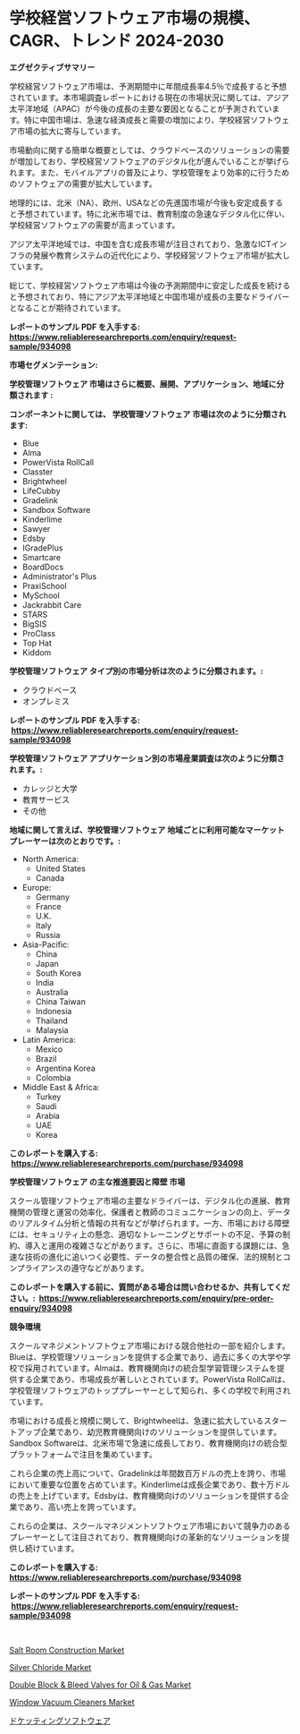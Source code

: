<p><h1>学校経営ソフトウェア市場の規模、CAGR、トレンド 2024-2030</h1></p><p><strong>エグゼクティブサマリー</strong></p>
<p><p>学校経営ソフトウェア市場は、予測期間中に年間成長率4.5％で成長すると予想されています。本市場調査レポートにおける現在の市場状況に関しては、アジア太平洋地域（APAC）が今後の成長の主要な要因となることが予測されています。特に中国市場は、急速な経済成長と需要の増加により、学校経営ソフトウェア市場の拡大に寄与しています。</p><p>市場動向に関する簡単な概要としては、クラウドベースのソリューションの需要が増加しており、学校経営ソフトウェアのデジタル化が進んでいることが挙げられます。また、モバイルアプリの普及により、学校管理をより効率的に行うためのソフトウェアの需要が拡大しています。</p><p>地理的には、北米（NA）、欧州、USAなどの先進国市場が今後も安定成長すると予想されています。特に北米市場では、教育制度の急速なデジタル化に伴い、学校経営ソフトウェアの需要が高まっています。</p><p>アジア太平洋地域では、中国を含む成長市場が注目されており、急激なICTインフラの発展や教育システムの近代化により、学校経営ソフトウェア市場が拡大しています。</p><p>総じて、学校経営ソフトウェア市場は今後の予測期間中に安定した成長を続けると予想されており、特にアジア太平洋地域と中国市場が成長の主要なドライバーとなることが期待されています。</p></p>
<p><strong>レポートのサンプル PDF を入手する: <a href="https://www.reliableresearchreports.com/enquiry/request-sample/934098">https://www.reliableresearchreports.com/enquiry/request-sample/934098</a></strong></p>
<p><strong>市場セグメンテーション:</strong></p>
<p><strong> 学校管理ソフトウェア 市場はさらに概要、展開、アプリケーション、地域に分類されます :</strong></p>
<p><strong>コンポーネントに関しては、 学校管理ソフトウェア 市場は次のように分類されます: &nbsp;</strong></p>
<p><ul><li>Blue</li><li>Alma</li><li>PowerVista RollCall</li><li>Classter</li><li>Brightwheel</li><li>LifeCubby</li><li>Gradelink</li><li>Sandbox Software</li><li>Kinderlime</li><li>Sawyer</li><li>Edsby</li><li>IGradePlus</li><li>Smartcare</li><li>BoardDocs</li><li>Administrator's Plus</li><li>PraxiSchool</li><li>MySchool</li><li>Jackrabbit Care</li><li>STARS</li><li>BigSIS</li><li>ProClass</li><li>Top Hat</li><li>Kiddom</li></ul></p>
<p><strong> 学校管理ソフトウェア タイプ別の市場分析は次のように分類されます。:</strong></p>
<p><ul><li>クラウドベース</li><li>オンプレミス</li></ul></p>
<p><strong>レポートのサンプル PDF を入手する: &nbsp;<a href="https://www.reliableresearchreports.com/enquiry/request-sample/934098">https://www.reliableresearchreports.com/enquiry/request-sample/934098</a></strong></p>
<p><strong> 学校管理ソフトウェア アプリケーション別の市場産業調査は次のように分類されます。:</strong></p>
<p><ul><li>カレッジと大学</li><li>教育サービス</li><li>その他</li></ul></p>
<p><strong>地域に関して言えば、学校管理ソフトウェア 地域ごとに利用可能なマーケットプレーヤーは次のとおりです。:</strong></p>
<p><ul>
    <li>
        North America:
        <ul>
            <li>United States</li>
            <li>Canada</li>
        </ul>
    </li>
    <li>
        Europe:
        <ul>
            <li>Germany</li>
            <li>France</li>
            <li>U.K.</li>
            <li>Italy</li>
            <li>Russia</li>
        </ul>
    </li>
    <li>
        Asia-Pacific:
        <ul>
            <li>China</li>
            <li>Japan</li>
            <li>South Korea</li>
            <li>India</li>
            <li>Australia</li>
            <li>China Taiwan</li>
            <li>Indonesia</li>
            <li>Thailand</li>
            <li>Malaysia</li>
        </ul>
    </li>
    <li>
        Latin America:
        <ul>
            <li>Mexico</li>
            <li>Brazil</li>
            <li>Argentina Korea</li>
            <li>Colombia</li>
        </ul>
    </li>
    <li>
        Middle East & Africa:
        <ul>
            <li>Turkey</li>
            <li>Saudi</li>
            <li>Arabia</li>
            <li>UAE</li>
            <li>Korea</li>
        </ul>
    </li>
    </ul></p>
<p><strong>このレポートを購入する: &nbsp;<a href="https://www.reliableresearchreports.com/purchase/934098">https://www.reliableresearchreports.com/purchase/934098</a></strong></p>
<p><strong>学校管理ソフトウェア の主な推進要因と障壁 市場</strong></p>
<p><p>スクール管理ソフトウェア市場の主要なドライバーは、デジタル化の進展、教育機関の管理と運営の効率化、保護者と教師のコミュニケーションの向上、データのリアルタイム分析と情報の共有などが挙げられます。一方、市場における障壁には、セキュリティ上の懸念、適切なトレーニングとサポートの不足、予算の制約、導入と運用の複雑さなどがあります。さらに、市場に直面する課題には、急速な技術の進化に追いつく必要性、データの整合性と品質の確保、法的規制とコンプライアンスの遵守などがあります。</p></p>
<p><strong>このレポートを購入する前に、質問がある場合は問い合わせるか、共有してください。:&nbsp; <a href="https://www.reliableresearchreports.com/enquiry/pre-order-enquiry/934098">https://www.reliableresearchreports.com/enquiry/pre-order-enquiry/934098</a></strong></p>
<p><strong>競争環境</strong></p>
<p><p>スクールマネジメントソフトウェア市場における競合他社の一部を紹介します。Blueは、学校管理ソリューションを提供する企業であり、過去に多くの大学や学校で採用されています。Almaは、教育機関向けの統合型学習管理システムを提供する企業であり、市場成長が著しいとされています。PowerVista RollCallは、学校管理ソフトウェアのトッププレーヤーとして知られ、多くの学校で利用されています。</p><p>市場における成長と規模に関して、Brightwheelは、急速に拡大しているスタートアップ企業であり、幼児教育機関向けのソリューションを提供しています。Sandbox Softwareは、北米市場で急速に成長しており、教育機関向けの統合型プラットフォームで注目を集めています。</p><p>これら企業の売上高について、Gradelinkは年間数百万ドルの売上を誇り、市場において重要な位置を占めています。Kinderlimeは成長企業であり、数十万ドルの売上を上げています。Edsbyは、教育機関向けのソリューションを提供する企業であり、高い売上を誇っています。</p><p>これらの企業は、スクールマネジメントソフトウェア市場において競争力のあるプレーヤーとして注目されており、教育機関向けの革新的なソリューションを提供し続けています。</p></p>
<p><strong>このレポートを購入する: &nbsp; <a href="https://www.reliableresearchreports.com/purchase/934098">https://www.reliableresearchreports.com/purchase/934098</a></strong></p>
<p><strong>レポートのサンプル PDF を入手する: &nbsp;<a href="https://www.reliableresearchreports.com/enquiry/request-sample/934098">https://www.reliableresearchreports.com/enquiry/request-sample/934098</a></strong><strong></strong></p>
<p>&nbsp;</p>
<p><p><a href="https://frill-swim-3cd.notion.site/Salt-Room-Construction-Market-Size-Market-Trends-and-Growth-Outlook-forecasted-for-period-from-202-0a7eed7ea67a4e8b81480a0260603a6e">Salt Room Construction Market</a></p><p><a href="https://meowing-canidae-761.notion.site/Silver-Chloride-Market-Size-Reflecting-a-Forecast-Till-2031-Market-By-Type-By-Application-and-By-G-9065e593825e4cbd95f65a64147f6436">Silver Chloride Market</a></p><p><a href="https://issuu.com/reportprime-2/docs/double-block-bleed-valves-for-oil-gas-market-size-">Double Block & Bleed Valves for Oil & Gas Market</a></p><p><a href="https://github.com/lylyparadise/Market-Research-Report-List-2/blob/main/window-vacuum-cleaners-market.md">Window Vacuum Cleaners Market</a></p><p><a href="https://github.com/ppmazlotr77499/Market-Research-Report-List-1/blob/main/3654918184319.md">ドケッティングソフトウェア</a></p></p>